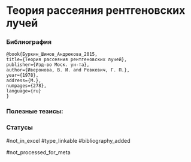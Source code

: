 # Теория рассеяния рентгеновских лучей

### Библиография
```
@book{Буркин_Шимов_Андрюкова_2015,
title={Теория рассеяния рентгеновских лучей},
publisher={Изд-во Моск. ун-та},
author={Иверонова, В. И. and Ревкевич, Г. П.},
year={1978},
address={М.},
numpages={278},
language={ru}
}
```

### Полезные тезисы:

### Статусы
#not_in_excel 
#type_linkable 
#bibliography_added

#not_processed_for_meta
